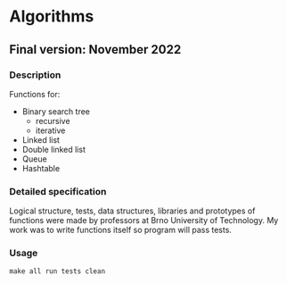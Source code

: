 # Algorithms

## Final version: November 2022

### Description
Functions for:
+ Binary search tree
    + recursive
    + iterative
+ Linked list
+ Double linked list
+ Queue
+ Hashtable

### Detailed specification
Logical structure, tests, data structures, libraries and prototypes of functions were made by professors at Brno University of Technology. 
My work was to write functions itself so program will pass tests.

### Usage
`make all run tests clean`